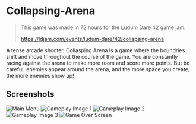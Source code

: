 # Collapsing-Arena

> This game was made in 72 hours for the Ludum Dare 42 game jam.
>
> https://ldjam.com/events/ludum-dare/42/collapsing-arena

A tense arcade shooter, Collasping Arena is a game where the boundries shift and move throughout the course of the game.
You are constantly racing against the arena to make more room and score more points.
But be careful, enemies appear around the arena, and the more space you create, the more enemies show up!

## Screenshots
![Main Menu](https://i.imgur.com/KLfBtKD.png)
![Gameplay Image 1](https://i.imgur.com/znwjkn9.png)
![Gameplay Image 2](https://i.imgur.com/0b97Tps.png)
![Gameplay Image 3](https://i.imgur.com/kzw7hRj.png)
![Game Over Screen](https://i.imgur.com/TM9txev.png)
